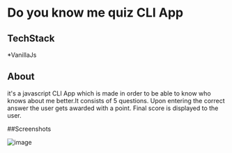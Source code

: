 # Do you know me quiz CLI App

## TechStack

*VanillaJs


## About

it's a javascript CLI App which is made in order to be able to know who knows about me better.It consists of 5 questions. Upon entering the correct answer the user gets awarded with a point. Final score is displayed to the user.

##Screenshots

![image](https://user-images.githubusercontent.com/45689921/211235955-9b0446f9-11ed-4cf9-931f-e72046722102.png)

